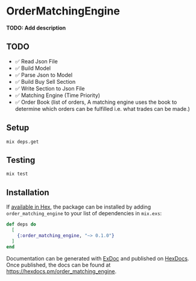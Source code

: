 # OrderMatchingEngine

**TODO: Add description**

## TODO
- ✅ Read Json File
- ✅ Build Model
- ✅ Parse Json to Model 
- ✅ Build Buy Sell Section 
- ✅ Write Section to Json File 
- ✅ Matching Engine (Time Priority) 
- ✅ Order Book (list of orders, A matching engine uses the book to determine which orders can be fulfilled i.e. what trades can be made.)

## Setup
```shell
mix deps.get
```
## Testing
```shell
mix test
```
## Installation

If [available in Hex](https://hex.pm/docs/publish), the package can be installed
by adding `order_matching_engine` to your list of dependencies in `mix.exs`:

```elixir
def deps do
  [
    {:order_matching_engine, "~> 0.1.0"}
  ]
end
```

Documentation can be generated with [ExDoc](https://github.com/elixir-lang/ex_doc)
and published on [HexDocs](https://hexdocs.pm). Once published, the docs can
be found at <https://hexdocs.pm/order_matching_engine>.

